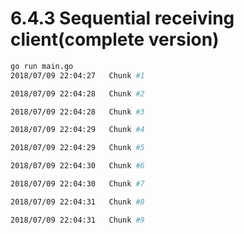 #  6.4.3 Sequential receiving client(complete version)

```bash
go run main.go
2018/07/09 22:04:27   Chunk #1

2018/07/09 22:04:28   Chunk #2

2018/07/09 22:04:28   Chunk #3

2018/07/09 22:04:29   Chunk #4

2018/07/09 22:04:29   Chunk #5

2018/07/09 22:04:30   Chunk #6

2018/07/09 22:04:30   Chunk #7

2018/07/09 22:04:31   Chunk #8

2018/07/09 22:04:31   Chunk #9

```
